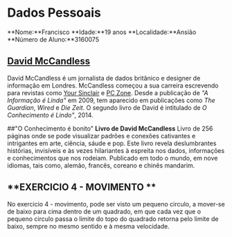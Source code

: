 # Dados Pessoais

**Nome:**Francisco
**Idade:**19 anos
**Localidade:**Ansião
**Número de Aluno:**3160075

## [David McCandless](http://davidmccandless.com/)

David McCandless é um jornalista de dados britânico e designer de informação em Londres.
McCandless começou a sua carreira escrevendo para revistas como [Your Sinclair](https://en.wikipedia.org/wiki/Your_Sinclair) e [PC Zone](https://en.wikipedia.org/wiki/PC_Zone).
Desde a publicação de *"A Informação é Linda"* em 2009, tem aparecido em publicações como *The Guardian*, *Wired* e *Die Zeit*.
O segundo livro de David é intitulado de *O Conhecimento é Lindo"*, 2014.

##"O Conhecimento é bonito" 
**Livro de David McCandless**
Livro de 256 páginas onde se pode visualizar padrões e conexões cativantes  e intrigantes em arte, ciência, sáude e pop.
Este livro revela deslumbrantes histórias, invisíveis e às vezes hilariantes à espreita nos dados, informações e conhecimentos que nos rodeiam.
Publicado em todo o mundo, em nove idiomas, tais como, alemão, francês, coreano e chinês mandarim.

## **EXERCICIO 4 - MOVIMENTO **
No exercicio 4 - movimento, pode ser visto um pequeno circulo, a mover-se de baixo para cima dentro de um quadrado, em que cada vez que o pequeno circulo passa o limite do topo do quadrado retorna pelo limite de baixo, sempre no mesmo sentido e à mesma velocidade.